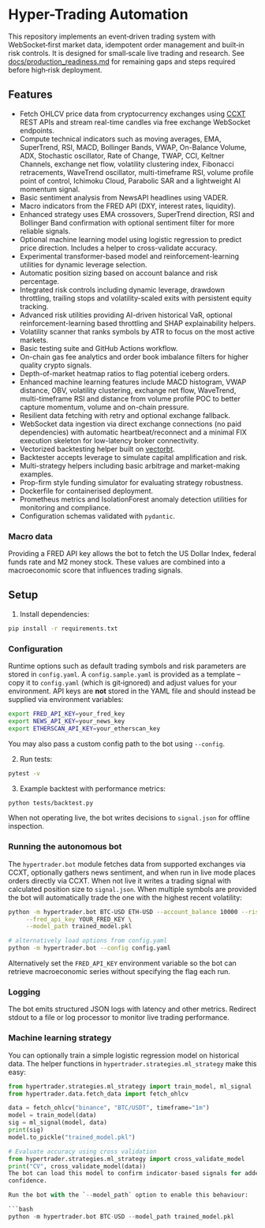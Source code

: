 # Hyper-Trading Automation

This repository implements an event‑driven trading system with WebSocket‑first
market data, idempotent order management and built‑in risk controls.  It is
designed for small‑scale live trading and research.  See
[docs/production_readiness.md](docs/production_readiness.md) for remaining gaps
and steps required before high‑risk deployment.

## Features

- Fetch OHLCV price data from cryptocurrency exchanges using [CCXT](https://github.com/ccxt/ccxt) REST APIs and stream real-time candles via free exchange WebSocket endpoints.
- Compute technical indicators such as moving averages, EMA, SuperTrend, RSI, MACD, Bollinger Bands, VWAP, On-Balance Volume,
  ADX, Stochastic oscillator, Rate of Change, TWAP, CCI, Keltner Channels, exchange net flow, volatility clustering index,
  Fibonacci retracements, WaveTrend oscillator, multi-timeframe RSI, volume profile point of control, Ichimoku Cloud,
  Parabolic SAR and a lightweight AI momentum signal.
- Basic sentiment analysis from NewsAPI headlines using VADER.
- Macro indicators from the FRED API (DXY, interest rates, liquidity).
- Enhanced strategy uses EMA crossovers, SuperTrend direction, RSI and Bollinger Band confirmation with optional sentiment filter for more reliable signals.
- Optional machine learning model using logistic regression to predict price direction. Includes a helper to cross-validate accuracy.
- Experimental transformer-based model and reinforcement-learning utilities for dynamic leverage selection.
- Automatic position sizing based on account balance and risk percentage.
- Integrated risk controls including dynamic leverage, drawdown throttling,
  trailing stops and volatility-scaled exits with persistent equity tracking.
- Advanced risk utilities providing AI-driven historical VaR, optional
  reinforcement-learning based throttling and SHAP explainability helpers.
- Volatility scanner that ranks symbols by ATR to focus on the most
  active markets.
- Basic testing suite and GitHub Actions workflow.
- On-chain gas fee analytics and order book imbalance filters for higher quality crypto signals.
- Depth-of-market heatmap ratios to flag potential iceberg orders.
- Enhanced machine learning features include MACD histogram, VWAP distance, OBV, volatility clustering, exchange net flow,
  WaveTrend, multi-timeframe RSI and distance from volume profile POC to better capture momentum, volume and on-chain pressure.
- Resilient data fetching with retry and optional exchange fallback.
- WebSocket data ingestion via direct exchange connections (no paid
  dependencies) with automatic heartbeat/reconnect and a minimal FIX
  execution skeleton for low-latency broker connectivity.
- Vectorized backtesting helper built on [vectorbt](https://github.com/vectorbt/vectorbt).
- Backtester accepts leverage to simulate capital amplification and risk.
- Multi-strategy helpers including basic arbitrage and market-making examples.
- Prop-firm style funding simulator for evaluating strategy robustness.
- Dockerfile for containerised deployment.
- Prometheus metrics and IsolationForest anomaly detection utilities for
  monitoring and compliance.
- Configuration schemas validated with ``pydantic``.

### Macro data

Providing a FRED API key allows the bot to fetch the US Dollar Index, federal
funds rate and M2 money stock. These values are combined into a macroeconomic
score that influences trading signals.

## Setup

1. Install dependencies:

```bash
pip install -r requirements.txt
```

### Configuration

Runtime options such as default trading symbols and risk parameters are stored
in `config.yaml`. A `config.sample.yaml` is provided as a template – copy it to
`config.yaml` (which is git‑ignored) and adjust values for your environment.
API keys are **not** stored in the YAML file and should instead be supplied via
environment variables:

```bash
export FRED_API_KEY=your_fred_key
export NEWS_API_KEY=your_news_key
export ETHERSCAN_API_KEY=your_etherscan_key
```

You may also pass a custom config path to the bot using `--config`.

2. Run tests:

```bash
pytest -v
```
3. Example backtest with performance metrics:

```bash
python tests/backtest.py
```

When not operating live, the bot writes decisions to `signal.json` for offline inspection.

### Running the autonomous bot

The `hypertrader.bot` module fetches data from supported exchanges via CCXT, optionally gathers news sentiment, and when run in live mode places orders directly via CCXT. When not live it writes a trading signal with calculated position size to `signal.json`. When multiple symbols are provided the bot will automatically trade the one with the highest recent volatility:

```bash
python -m hypertrader.bot BTC-USD ETH-USD --account_balance 10000 --risk_percent 5 \
     --fred_api_key YOUR_FRED_KEY \
     --model_path trained_model.pkl

# alternatively load options from config.yaml
python -m hypertrader.bot --config config.yaml

 ```

Alternatively set the `FRED_API_KEY` environment variable so the bot can
retrieve macroeconomic series without specifying the flag each run.

### Logging

The bot emits structured JSON logs with latency and other metrics. Redirect
stdout to a file or log processor to monitor live trading performance.

### Machine learning strategy

You can optionally train a simple logistic regression model on historical data.
The helper functions in `hypertrader.strategies.ml_strategy` make this easy:

```python
from hypertrader.strategies.ml_strategy import train_model, ml_signal
from hypertrader.data.fetch_data import fetch_ohlcv

data = fetch_ohlcv("binance", "BTC/USDT", timeframe="1m")
model = train_model(data)
sig = ml_signal(model, data)
print(sig)
model.to_pickle("trained_model.pkl")

# Evaluate accuracy using cross validation
from hypertrader.strategies.ml_strategy import cross_validate_model
print("CV", cross_validate_model(data))
The bot can load this model to confirm indicator-based signals for added
confidence.

Run the bot with the `--model_path` option to enable this behaviour:

```bash
python -m hypertrader.bot BTC-USD --model_path trained_model.pkl
```
